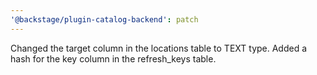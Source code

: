 ```yaml
---
'@backstage/plugin-catalog-backend': patch
---
```


Changed the target column in the locations table to TEXT type.
Added a hash for the key column in the refresh_keys table.
